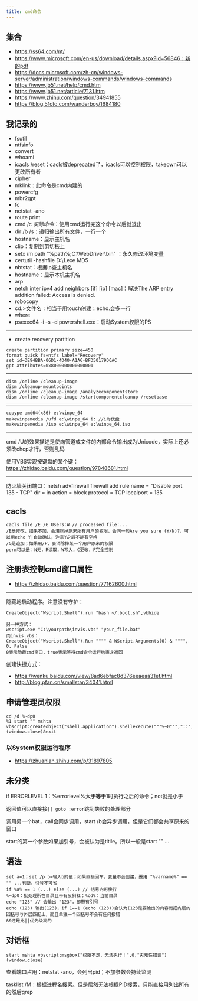 ```yaml
---
title: cmd命令
---
```


集合
----

* https://ss64.com/nt/
* https://www.microsoft.com/en-us/download/details.aspx?id=56846：新的pdf
* https://docs.microsoft.com/zh-cn/windows-server/administration/windows-commands/windows-commands
* https://www.jb51.net/help/cmd.htm
* https://www.jb51.net/article/7131.htm
* https://www.zhihu.com/question/34941855
* https://blog.51cto.com/wanderboy/1684180

我记录的
--------

* fsutil
* ntfsinfo
* convert
* whoami
* icacls /reset；cacls被deprecated了，icacls可以控制权限，takeown可以更改所有者
* cipher
* mklink：此命令是cmd内建的
* powercfg
* mbr2gpt
* fc
* netstat -ano
* route print
* cmd /c *实际命令*：使用cmd运行完这个命令以后就退出
* dir /b /s：递归输出所有文件，一行一个
* hostname：显示主机名
* clip：复制到剪切板上
* setx /m path "%path%;C:\WebDriver\bin\" ：永久修改环境变量
* certutil -hashfile D:\1.exe MD5
* nbtstat：根据ip查主机名
* hostname：显示本机主机名
* arp
* netsh inter ipv4 add neighbors [if] [ip] [mac]：解决The ARP entry addition failed: Access is denied.
* robocopy
* cd.\>文件名：相当于用touch创建；echo.会多一行
* where
* psexec64 -i -s -d powershell.exe：启动System权限的PS

* * * * *

* create recovery partition

```
create partition primary size=450
format quick fs=ntfs label="Recovery"
set id=DE94BBA-06D1-4D40-A1A6-BFD50179D6AC
gpt attributes=0x8000000000000001
```

* * * * *

```
dism /online /cleanup-image
dism /cleanup-mountpoints
dism /online /cleanup-image /analyzecomponentstore
dism /online /cleanup-image /startcomponentcleanup /resetbase
```

* * * * *

```
copype amd64(x86) e:\winpe_64
makewinpemedia /ufd e:\winpe_64 i: //i为优盘
makewinpemedia /iso e:\winpe_64 e:\winpe_64.iso
```

* * * * *

cmd /U的效果描述是使向管道或文件的内部命令输出成为Unicode，实际上还必须改chcp才行，否则乱码

使用VBS实现按键盘的某个键：https://zhidao.baidu.com/question/97848681.html

* * * * *

防火墙关闭端口：netsh advfirewall firewall add rule name = "Disable port 135 - TCP" dir = in action = block protocol = TCP localport = 135

cacls
-----

```
cacls file /E /G Users:W // processed file:...
/E是修改，如果不加，会清除掉原来所有用户的权限，会问一句Are you sure (Y/N)?，可以用echo Y|自动确认，注意Y之后不能有空格
/G是追加；如果用/P，会消除掉某一个用户原来的权限
perm可以是：N无，R读取，W写入，C更改，F完全控制
```

注册表控制cmd窗口属性
---------------------

* https://zhidao.baidu.com/question/77162600.html

* * * * *

隐藏地启动程序。注意没有守护：

```
CreateObject("Wscript.Shell").run "bash ~/.boot.sh",vbhide

另一种方式：
wscript.exe "C:\yourpath\invis.vbs" "your_file.bat"
而invis.vbs：
CreateObject("Wscript.Shell").Run """" & WScript.Arguments(0) & """", 0, False
0表示隐藏cmd窗口，true表示等待cmd命令运行结束才返回
```

创建快捷方式：

* https://wenku.baidu.com/view/8ad6ebfac8d376eeaeaa31ef.html
* http://blog.pfan.cn/smallstar/34041.html

申请管理员权限
--------------

```
cd /d %~dp0
%1 start "" mshta vbscript:createobject("shell.application").shellexecute("""%~0""","::",,"runas",1)(window.close)&exit
```

### 以System权限运行程序

* https://zhuanlan.zhihu.com/p/31897805

未分类
------

if ERRORLEVEL 1：%errorlevel%**大于等于**1时执行之后的命令；not就是小于

返回值可以直接接`|| goto :error`跳到失败的处理部分

调用另一个bat，call会同步调用，start /b会异步调用，但是它们都会共享原来的窗口

start的第一个参数如果加引号，会被认为是titile。所以一般是start "" ...

语法
----

```
set a=1；set /p b=输入b的值；如果直接回车，变量不会创建，要用 "%varname%" == "" ...判断，引号不可省
if %a% == 1 (...) else (...) // 括号内可换行
%~dp0：批处理所在目录且带有反斜杠；%cd%：当前目录
echo "123" // 会输出 "123"，即带有引号
echo (123) 输出(123)，if 1==1 (echo (123))会认为(123是要输出的内容而把内层的回括号与外层匹配上，而且单独一个回括号不会有任何报错
&&还是比||优先级高的
```

对话框
------

```
start mshta vbscript:msgbox("权限不足，无法执行！",0,"灾难性错误")(window.close)
```

查看端口占用：netstat -ano，会列出pid；不加参数会持续监测

tasklist /M：根据进程名搜索。但是居然无法根据PID搜索，只能直接用列出所有的然后grep
